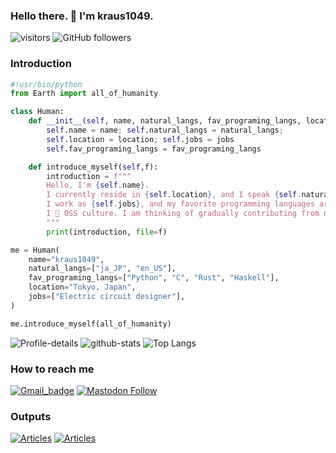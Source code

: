 ### Hello there. 👋 I'm kraus1049.
![visitors](https://komarev.com/ghpvc/?username=kraus1049&style=for-the-badge)
![GitHub followers](https://img.shields.io/github/followers/kraus1049)

### Introduction
```python
#!usr/bin/python
from Earth import all_of_humanity

class Human:
    def __init__(self, name, natural_langs, fav_programing_langs, location, jobs):
        self.name = name; self.natural_langs = natural_langs;
        self.location = location; self.jobs = jobs
        self.fav_programing_langs = fav_programing_langs

    def introduce_myself(self,f):
        introduction = f"""
        Hello, I'm {self.name}.
        I currently reside in {self.location}, and I speak {self.natural_langs}.
        I work as {self.jobs}, and my favorite programming languages are {self.fav_programing_langs}.
        I 💓 OSS culture. I am thinking of gradually contributing from now on.  Thank you!
        """
        print(introduction, file=f)

me = Human(
    name="kraus1049",
    natural_langs=["ja_JP", "en_US"],
    fav_programing_langs=["Python", "C", "Rust", "Haskell"],
    location="Tokyo, Japan",
    jobs=["Electric circuit designer"],
)

me.introduce_myself(all_of_humanity)
```
![Profile-details](https://github-profile-summary-cards.vercel.app/api/cards/profile-details?username=kraus1049&theme=vue)
![github-stats](https://github-readme-stats.vercel.app/api?username=kraus1049&show_icons=true&theme=vue)
![Top Langs](https://github-readme-stats.vercel.app/api/top-langs/?username=kraus1049&layout=compact&theme=vue)

### How to reach me
[![Gmail_badge](https://img.shields.io/badge/-kraus1049@gmail.com-c14438?style=for-the-badge&logo=Gmail&logoColor=white&link=mailto:kanna6501@gmail.com)](mailto:kraus1049@gmail.com)
[![Mastodon Follow](https://img.shields.io/mastodon/follow/109353899464750558?domain=https%3A%2F%2Ffedibird.com&style=for-the-badge&logo=mastdon&labelColor=6364FF)](https://fedibird.com/@noritama_cool)

### Outputs
[![Articles](https://badgen.org/img/qiita/kraus1049/articles?style=for-the-badge)](https://qiita.com/kraus1049)
[![Articles](https://badgen.org/img/zenn/kraus1049/articles?style=for-the-badge)](https://zenn.dev/kraus1049)